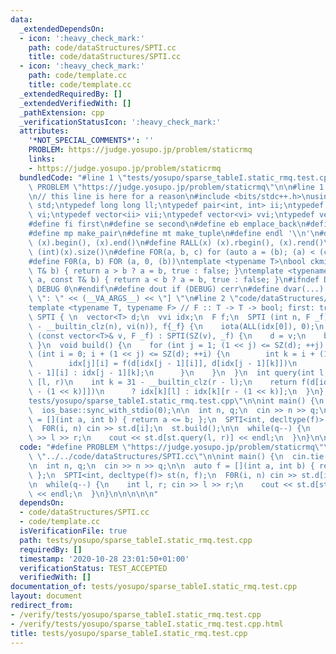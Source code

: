 ```yaml
---
data:
  _extendedDependsOn:
  - icon: ':heavy_check_mark:'
    path: code/dataStructures/SPTI.cc
    title: code/dataStructures/SPTI.cc
  - icon: ':heavy_check_mark:'
    path: code/template.cc
    title: code/template.cc
  _extendedRequiredBy: []
  _extendedVerifiedWith: []
  _pathExtension: cpp
  _verificationStatusIcon: ':heavy_check_mark:'
  attributes:
    '*NOT_SPECIAL_COMMENTS*': ''
    PROBLEM: https://judge.yosupo.jp/problem/staticrmq
    links:
    - https://judge.yosupo.jp/problem/staticrmq
  bundledCode: "#line 1 \"tests/yosupo/sparse_tableI.static_rmq.test.cpp\"\n#define\
    \ PROBLEM \"https://judge.yosupo.jp/problem/staticrmq\"\n\n#line 1 \"code/template.cc\"\
    \n// this line is here for a reason\n#include <bits/stdc++.h>\nusing namespace\
    \ std;\ntypedef long long ll;\ntypedef pair<int, int> ii;\ntypedef vector<int>\
    \ vi;\ntypedef vector<ii> vii;\ntypedef vector<vi> vvi;\ntypedef vector<vii> vvii;\n\
    #define fi first\n#define se second\n#define eb emplace_back\n#define pb push_back\n\
    #define mp make_pair\n#define mt make_tuple\n#define endl '\\n'\n#define ALL(x)\
    \ (x).begin(), (x).end()\n#define RALL(x) (x).rbegin(), (x).rend()\n#define SZ(x)\
    \ (int)(x).size()\n#define FOR(a, b, c) for (auto a = (b); (a) < (c); ++(a))\n\
    #define F0R(a, b) FOR (a, 0, (b))\ntemplate <typename T>\nbool ckmin(T& a, const\
    \ T& b) { return a > b ? a = b, true : false; }\ntemplate <typename T>\nbool ckmax(T&\
    \ a, const T& b) { return a < b ? a = b, true : false; }\n#ifndef DEBUG\n#define\
    \ DEBUG 0\n#endif\n#define dout if (DEBUG) cerr\n#define dvar(...) \" [\" << #__VA_ARGS__\
    \ \": \" << (__VA_ARGS__) << \"] \"\n#line 2 \"code/dataStructures/SPTI.cc\"\n\
    template <typename T, typename F> // F :: T -> T -> bool; first: true\nstruct\
    \ SPTI { \n  vector<T> d;\n  vvi idx;\n  F f;\n  SPTI (int n, F _f) : d(n), idx(32\
    \ - __builtin_clz(n), vi(n)), f{_f} {\n    iota(ALL(idx[0]), 0);\n  }\n  SPTI\
    \ (const vector<T>& v, F _f) : SPTI(SZ(v), _f) {\n    d = v;\n    build();\n \
    \ }\n  void build() {\n    for (int j = 1; (1 << j) <= SZ(d); ++j) {\n      for\
    \ (int i = 0; i + (1 << j) <= SZ(d); ++i) {\n        int k = i + (1 << (j - 1));\n\
    \        idx[j][i] = f(d[idx[j - 1][i]], d[idx[j - 1][k]])\n          ? idx[j\
    \ - 1][i] : idx[j - 1][k];\n      }\n    }\n  }\n  int query(int l, int r) { //\
    \ [l, r)\n    int k = 31 - __builtin_clz(r - l);\n    return f(d[idx[k][l]], d[idx[k][r\
    \ - (1 << k)]])\n      ? idx[k][l] : idx[k][r - (1 << k)];\n  }\n};\n#line 4 \"\
    tests/yosupo/sparse_tableI.static_rmq.test.cpp\"\n\nint main() {\n  cin.tie(0);\n\
    \  ios_base::sync_with_stdio(0);\n\n  int n, q;\n  cin >> n >> q;\n\n  auto f\
    \ = [](int a, int b) { return a <= b; };\n  SPTI<int, decltype(f)> st(n, f);\n\
    \  F0R(i, n) cin >> st.d[i];\n  st.build();\n\n  while(q--) {\n    int l, r; cin\
    \ >> l >> r;\n    cout << st.d[st.query(l, r)] << endl;\n  }\n}\n\n\n\n\n"
  code: "#define PROBLEM \"https://judge.yosupo.jp/problem/staticrmq\"\n\n#include\
    \ \"../../code/dataStructures/SPTI.cc\"\n\nint main() {\n  cin.tie(0);\n  ios_base::sync_with_stdio(0);\n\
    \n  int n, q;\n  cin >> n >> q;\n\n  auto f = [](int a, int b) { return a <= b;\
    \ };\n  SPTI<int, decltype(f)> st(n, f);\n  F0R(i, n) cin >> st.d[i];\n  st.build();\n\
    \n  while(q--) {\n    int l, r; cin >> l >> r;\n    cout << st.d[st.query(l, r)]\
    \ << endl;\n  }\n}\n\n\n\n\n"
  dependsOn:
  - code/dataStructures/SPTI.cc
  - code/template.cc
  isVerificationFile: true
  path: tests/yosupo/sparse_tableI.static_rmq.test.cpp
  requiredBy: []
  timestamp: '2020-10-28 23:01:50+01:00'
  verificationStatus: TEST_ACCEPTED
  verifiedWith: []
documentation_of: tests/yosupo/sparse_tableI.static_rmq.test.cpp
layout: document
redirect_from:
- /verify/tests/yosupo/sparse_tableI.static_rmq.test.cpp
- /verify/tests/yosupo/sparse_tableI.static_rmq.test.cpp.html
title: tests/yosupo/sparse_tableI.static_rmq.test.cpp
---
```

